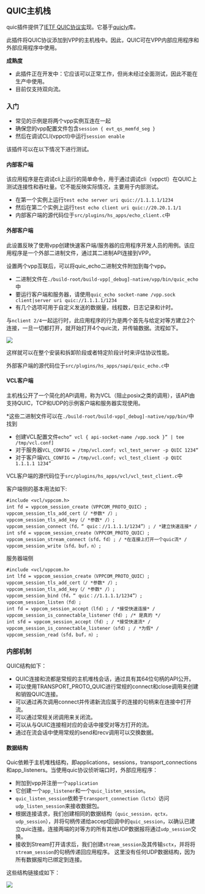 ## QUIC主机栈
quic插件提供了[IETF QUIC协议实]()现。它基于[quicly]()库。

此插件将QUIC协议添加到VPP的主机栈中。因此，QUIC可在VPP内部应用程序和外部应用程序中使用。

**成熟度**

* 此插件正在开发中：它应该可以正常工作，但尚未经过全面测试，因此不能在生产中使用。
* 目前仅支持双向流。

### 入门
* 常见的示例是将两个vpp实例互连在一起
* 确保您的vpp配置文件包含```session { evt_qs_memfd_seg }```
* 然后在调试CLI(vppctl)中运行```session enable```

该插件可以在以下情况下进行测试。

#### 内部客户端
该应用程序是在调试cli上运行的简单命令，用于通过调试cli（vppctl）在QUIC上测试连接性和吞吐量。它不能反映实际情况，主要用于内部测试。

* 在第一个实例上运行```test echo server uri quic://1.1.1.1/1234```
* 然后在第二个实例上运行```test echo client uri quic://20.20.1.1/1```
* 内部客户端的源代码位于```src/plugins/hs_apps/echo_client.c```中

#### 外部客户端
此设置反映了使用vpp创建快速客户端/服务器的应用程序开发人员的用例。该应用程序是一个外部二进制文件，通过其二进制API连接到VPP。

设置两个vpp互联后，可以将quic_echo二进制文件附加到每个vpp。

* 二进制文件在```./build-root/build-vpp[_debug]-native/vpp/bin/quic_echo```中
* 要运行客户端和服务器，请使用```quic_echo socket-name /vpp.sock client|server uri quic://1.1.1.1/1234```
* 有几个选项可用于自定义发送的数据量，线程数，日志记录和计时。

与```nclient 2/4```一起运行时，此应用程序的行为是两个首先与给定对等方建立2个连接，一旦一切都打开，就开始打开4个quic流，并传输数据。流程如下。

![](https://github.com/penybai/vpp-docs/blob/master/images/quic_plugin_echo_flow.png)

这样就可以在整个安装和拆卸阶段或者特定阶段计时来评估协议性能。

外部客户端的源代码位于```src/plugins/hs_apps/sapi/quic_echo.c```中

#### VCL客户端
主机栈公开了一个简化的API调用，称为VCL（阻止posix之类的调用），该API由支持QUIC，TCP和UDP的示例客户端和服务器实现使用。

*这些二进制文件可以在```./build-root/build-vpp[_debug]-native/vpp/bin/```中找到
* 创建VCL配置文件```echo“ vcl { api-socket-name /vpp.sock }” | tee /tmp/vcl.conf]```
* 对于服务器```VCL_CONFIG = /tmp/vcl.conf; vcl_test_server -p QUIC 1234“```
* 对于客户端```VCL_CONFIG = /tmp/vcl.conf; vcl_test_client -p QUIC 1.1.1.1 1234”```

VCL客户端的源代码位于```src/plugins/hs_apps/vcl/vcl_test_client.c```中

客户端侧的基本用法如下:
```
#include <vcl/vppcom.h>
int fd = vppcom_session_create（VPPCOM_PROTO_QUIC）;
vppcom_session_tls_add_cert（/ *参数* /）;
vppcom_session_tls_add_key（/ *参数* /）;
vppcom_session_connect（fd，“ quic：//1.1.1.1/1234”）; / *建立快速连接* /
int sfd = vppcom_session_create（VPPCOM_PROTO_QUIC）;
vppcom_session_stream_connect（sfd，fd）; / *在连接上打开一个quic流* /
vppcom_session_write（sfd，buf，n）;
```

服务器端侧
```
#include <vcl/vppcom.h>
int lfd = vppcom_session_create（VPPCOM_PROTO_QUIC）;
vppcom_session_tls_add_cert（/ *参数* /）;
vppcom_session_tls_add_key（/ *参数* /）;
vppcom_session_bind（fd，“ quic：//1.1.1.1/1234”）;
vppcom_session_listen（fd）;
int fd = vppcom_session_accept（lfd）; / *接受快速连接* /
vppcom_session_is_connectable_listener（fd）; /* 是真的 */
int sfd = vppcom_session_accept（fd）; / *接受快速流* /
vppcom_session_is_connectable_listener（sfd）; / *为假* /
vppcom_session_read（sfd，buf，n）;
```

### 内部机制
QUIC结构如下：
* QUIC连接和流都是常规的主机堆栈会话，通过具有其64位句柄的API公开。
* 可以使用TRANSPORT_PROTO_QUIC进行常规的connect和close调用来创建和销毁QUIC连接。
* 可以通过再次调用connect并传递新流应属于的连接的句柄来在连接中打开流。
* 可以通过常规关闭调用来关闭流。
* 可以从与QUIC连接相对应的会话中接受对等方打开的流。
* 通过在流会话中使用常规的send和recv调用可以交换数据。

#### 数据结构
Quic依赖于主机堆栈结构，即applications，sessions，transport_connections和app_listeners。当使用quic协议侦听端口时，外部应用程序：

* 附加到vpp并注册一个```application```
* 它创建一个```app_listener```和一个```quic_listen_session```。
* ```quic_listen_session```依赖于```transport_connection（lctx）```访问```udp_listen_session```来接收数据包。
* 根据连接请求，我们创建相同的数据结构（```quic_session，qctx，udp_session```），并将句柄传递给accept回调中的```quic_session```，以确认已建立quic连接。连接两端的对等方的所有其他UDP数据报将通过```udp_session```交换。
* 接收到Stream打开请求后，我们创建```stream_session```及其传输```sctx```，并将将```stream_session```的句柄传递回应用程序。 这里没有任何UDP数据结构，因为所有数据报均已绑定到连接。

这些结构链接成如下：

![](https://github.com/penybai/vpp-docs/blob/master/images/quic_plugin_datastructures.png)